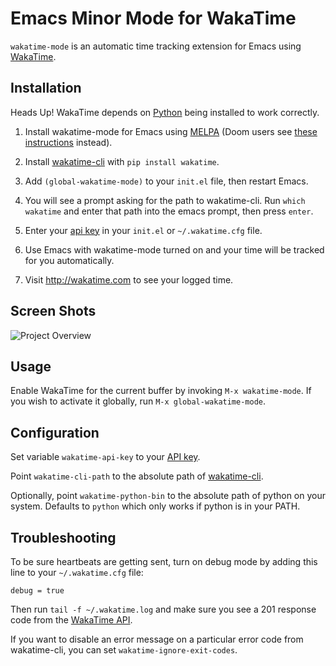 # Emacs Minor Mode for WakaTime

`wakatime-mode` is an automatic time tracking extension for Emacs using [WakaTime](https://wakatime.com/).


## Installation

Heads Up! WakaTime depends on [Python](http://www.python.org/getit/) being installed to work correctly.

1. Install wakatime-mode for Emacs using [MELPA](https://melpa.org/#/wakatime-mode) (Doom users see [these instructions][doom install] instead).

2. Install [wakatime-cli](https://pypi.python.org/pypi/wakatime) with `pip install wakatime`.

3. Add `(global-wakatime-mode)` to your `init.el` file, then restart Emacs.

4. You will see a prompt asking for the path to wakatime-cli. Run `which wakatime` and enter that path into the emacs prompt, then press `enter`.

5. Enter your [api key](https://wakatime.com/settings#apikey) in your `init.el` or `~/.wakatime.cfg` file.

6. Use Emacs with wakatime-mode turned on and your time will be tracked for you automatically.

7. Visit http://wakatime.com to see your logged time.


## Screen Shots

![Project Overview](https://wakatime.com/static/img/ScreenShots/ScreenShot-2014-10-29.png)


## Usage

Enable WakaTime for the current buffer by invoking `M-x wakatime-mode`.  If you wish to activate it globally, run `M-x global-wakatime-mode`.


## Configuration

Set variable `wakatime-api-key` to your [API key](https://wakatime.com/#apikey).

Point `wakatime-cli-path` to the absolute path of [wakatime-cli](https://pypi.python.org/pypi/wakatime).

Optionally, point `wakatime-python-bin` to the absolute path of python on your system. Defaults to `python` which only works if python is in your PATH.


## Troubleshooting

To be sure heartbeats are getting sent, turn on debug mode by adding this line to your `~/.wakatime.cfg` file:

    debug = true

Then run `tail -f ~/.wakatime.log` and make sure you see a 201 response code from the [WakaTime API](https://wakatime.com/api).

[doom install]: https://medium.com/@el.gamerph/how-to-install-wakatime-in-doom-emacs-e5c582e15261

If you want to disable an error message on a particular error code from wakatime-cli, you can set `wakatime-ignore-exit-codes`.
